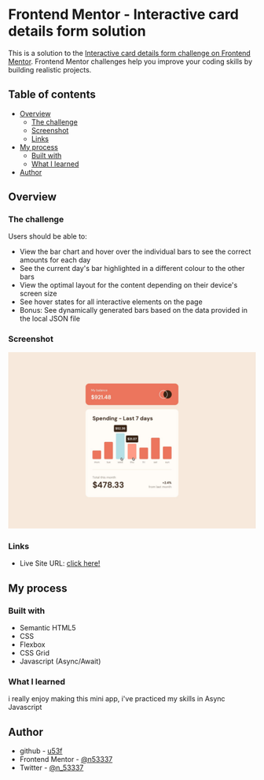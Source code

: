 # Frontend Mentor - Interactive card details form solution

This is a solution to the [Interactive card details form challenge on Frontend Mentor](https://www.frontendmentor.io/challenges/interactive-card-details-form-XpS8cKZDWw). Frontend Mentor challenges help you improve your coding skills by building realistic projects.

## Table of contents

- [Overview](#overview)
  - [The challenge](#the-challenge)
  - [Screenshot](#screenshot)
  - [Links](#links)
- [My process](#my-process)
  - [Built with](#built-with)
  - [What I learned](#what-i-learned)
- [Author](#author)

## Overview

### The challenge

Users should be able to:

- View the bar chart and hover over the individual bars to see the correct amounts for each day
- See the current day's bar highlighted in a different colour to the other bars
- View the optimal layout for the content depending on their device's screen size
- See hover states for all interactive elements on the page
- Bonus: See dynamically generated bars based on the data provided in the local JSON file

### Screenshot

![](./screenshot.jpg)

### Links

- Live Site URL: [click here!](https://fem-cards.netlify.app/)

## My process

### Built with

- Semantic HTML5
- CSS
- Flexbox
- CSS Grid
- Javascript (Async/Await)

### What I learned

i really enjoy making this mini app, i've practiced my skills in Async Javascript

## Author

- github - [u53f](https://github.com/n53337)
- Frontend Mentor - [@n53337](https://www.frontendmentor.io/profile/n53337)
- Twitter - [@n_53337](https://twitter.com/n_53337)
